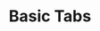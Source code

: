 ---
title: Basic Tabs
category: Application
paid: false
isActive: true
ltr: {"react":{"jsxTail":[{"code":"import { useState } from \"react\"\n\nexport default () => {\n\n    const tabItems = [\"Overview\", \"Integration\", \"Billing\", \"Transactions\", \"plans\"]\n    const [selectedItem, setSelectedItem] = useState(0)\n\n    return (\n        <div className=\"px-4 md:px-8\">\n            <ul role=\"tablist\" className=\"max-w-screen-xl mx-auto border-b flex items-center gap-x-3 overflow-x-auto text-sm\">\n                {\n                    tabItems.map((item, idx) => (\n                        <li key={idx} className={`py-2 border-b-2 ${selectedItem == idx ? \"border-indigo-600 text-indigo-600\" : \"border-white text-gray-500\"}`}>\n                            <button\n                                role=\"tab\"\n                                aria-selected={selectedItem == idx ? true : false}\n                                aria-controls={`tabpanel-${idx + 1}`}\n                                className=\"py-2.5 px-4 rounded-lg duration-150 hover:text-indigo-600 hover:bg-gray-50 active:bg-gray-100 font-medium\"\n                                onClick={() => setSelectedItem(idx)}\n                            >\n                                {item}\n                            </button>\n                        </li>\n                    ))\n                }\n            </ul>\n        </div>\n    )\n}","label":"App.jsx"}],"jsxCss":[]},"preview":"function App() {\n  const tabItems = [\"Overview\", \"Integration\", \"Billing\", \"Transactions\", \"plans\"];\n  const [selectedItem, setSelectedItem] = React.useState(0);\n  return /*#__PURE__*/React.createElement(\"div\", {\n    className: \"px-4 pt-4 md:px-8\"\n  }, /*#__PURE__*/React.createElement(\"ul\", {\n    role: \"tablist\",\n    className: \"max-w-screen-xl mx-auto border-b flex items-center gap-x-3 overflow-x-auto text-sm\"\n  }, tabItems.map((item, idx) => /*#__PURE__*/React.createElement(\"li\", {\n    key: idx,\n    className: `py-2 border-b-2 ${selectedItem == idx ? \"border-indigo-600 text-indigo-600\" : \"border-white text-gray-500\"}`\n  }, /*#__PURE__*/React.createElement(\"button\", {\n    role: \"tab\",\n    \"aria-selected\": selectedItem == idx ? true : false,\n    \"aria-controls\": `tabpanel-${idx + 1}`,\n    className: \"py-2.5 px-4 rounded-lg duration-150 hover:text-indigo-600 hover:bg-gray-50 active:bg-gray-100 font-medium\",\n    onClick: () => setSelectedItem(idx)\n  }, item)))));\n}","vue":{"vueTail":[],"vueCss":[]}}
rtl: {"preview":"function App() {\n  const tabItems = [\"الملخص\", \"التكامل\", \"الفواتير\", \"المعاملات\", \"الخطط\"];\n  const [selectedItem, setSelectedItem] = React.useState(0);\n  return /*#__PURE__*/React.createElement(\"div\", {\n    className: \"px-4 pt-4 md:px-8\"\n  }, /*#__PURE__*/React.createElement(\"ul\", {\n    role: \"tablist\",\n    className: \"max-w-screen-xl mx-auto border-b flex items-center gap-x-3 overflow-x-auto text-sm\"\n  }, tabItems.map((item, idx) => /*#__PURE__*/React.createElement(\"li\", {\n    key: idx,\n    className: `py-2 border-b-2 ${selectedItem == idx ? \"border-indigo-600 text-indigo-600\" : \"border-white text-gray-500\"}`\n  }, /*#__PURE__*/React.createElement(\"button\", {\n    role: \"tab\",\n    \"aria-selected\": selectedItem == idx ? true : false,\n    \"aria-controls\": `tabpanel-${idx + 1}`,\n    className: \"py-2.5 px-4 rounded-lg duration-150 hover:text-indigo-600 hover:bg-gray-50 active:bg-gray-100 font-medium\",\n    onClick: () => setSelectedItem(idx)\n  }, item)))));\n}","vue":{"vueTail":[],"vueCss":[]},"react":{"jsxCss":[],"jsxTail":[{"code":"import { useState } from \"react\"\n\nexport default () => {\n\n    const tabItems = [\"الملخص\", \"التكامل\", \"الفواتير\", \"المعاملات\", \"الخطط\"]\n    const [selectedItem, setSelectedItem] = useState(0)\n\n    return (\n        <div className=\"px-4 md:px-8\">\n            <ul role=\"tablist\" className=\"max-w-screen-xl mx-auto border-b flex items-center gap-x-3 overflow-x-auto text-sm\">\n                {\n                    tabItems.map((item, idx) => (\n                        <li key={idx} className={`py-2 border-b-2 ${selectedItem == idx ? \"border-indigo-600 text-indigo-600\" : \"border-white text-gray-500\"}`}>\n                            <button\n                                role=\"tab\"\n                                aria-selected={selectedItem == idx ? true : false}\n                                aria-controls={`tabpanel-${idx + 1}`}\n                                className=\"py-2.5 px-4 rounded-lg duration-150 hover:text-indigo-600 hover:bg-gray-50 active:bg-gray-100 font-medium\"\n                                onClick={() => setSelectedItem(idx)}\n                            >\n                                {item}\n                            </button>\n                        </li>\n                    ))\n                }\n            </ul>\n        </div>\n    )\n}","label":"App.jsx"}]}}
slug: /tabs
id: 1c1a6481-98d0-4e66-b650-edec7e621082
created_at: 1
---